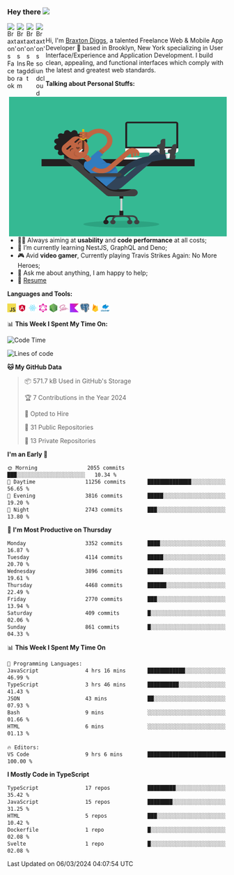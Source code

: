 ### Hey there <img src="https://media.giphy.com/media/hvRJCLFzcasrR4ia7z/giphy.gif" width="25">
<a href="https://www.facebook.com/BiggDiggz">
  <img align="left" alt="Braxton's Facebook" width="22px" src="https://cdn.jsdelivr.net/npm/simple-icons@v3/icons/facebook.svg" />
</a>
<a href="http://instagram.com/biggdiggz">
  <img align="left" alt="Braxton's Instagram" width="22px" src="https://cdn.jsdelivr.net/npm/simple-icons@v3/icons/instagram.svg" />
</a>
<a href="https://reddit.com/user/BiggDiggz/">
  <img align="left" alt="Braxton's Reddit" width="22px" src="https://cdn.jsdelivr.net/npm/simple-icons@v3/icons/reddit.svg" />
</a>
<a href="https://soundcloud.com/braxton-diggs">
  <img align="left" alt="Braxton's soundcloud" width="22px" src="https://cdn.jsdelivr.net/npm/simple-icons@v3/icons/soundcloud.svg" />
</a>

<br />

Hi, I'm [Braxton Diggs](https://braxtondiggs.com/), a talented Freelance Web & Mobile App Developer 🚀 based in Brooklyn, New York specializing in User Interface/Experience and Application Development. I build clean, appealing, and functional interfaces which comply with the latest and greatest web standards.

  <img align="right" alt="GIF" src="https://github.com/braxtondiggs/braxtondiggs/blob/master/coder.gif?raw=true" width="500" height="320" />
  
**Talking about Personal Stuffs:**

- 🧑‍💻 Always aiming at **usability** and **code performance** at all costs;
- 🌱 I’m currently learning NestJS, GraphQL and Deno;
- 🎮 Avid **video gamer**, Currently playing Travis Strikes Again: No More Heroes;
- 💬 Ask me about anything, I am happy to help;
- 📝 [Resume](https://braxtondiggs.com/assets/resume/braxton-diggs.pdf)

**Languages and Tools:**  

<code><img height="20" src="https://raw.githubusercontent.com/github/explore/80688e429a7d4ef2fca1e82350fe8e3517d3494d/topics/javascript/javascript.png"></code>
<code><img height="20" src="https://raw.githubusercontent.com/github/explore/80688e429a7d4ef2fca1e82350fe8e3517d3494d/topics/angular/angular.png"></code>
<code><img height="20" src="https://raw.githubusercontent.com/github/explore/80688e429a7d4ef2fca1e82350fe8e3517d3494d/topics/react/react.png"></code>
<code><img height="20" src="https://raw.githubusercontent.com/github/explore/5c058a388828bb5fde0bcafd4bc867b5bb3f26f3/topics/graphql/graphql.png"></code>
<code><img height="20" src="https://raw.githubusercontent.com/github/explore/80688e429a7d4ef2fca1e82350fe8e3517d3494d/topics/nodejs/nodejs.png"></code>
<code><img height="20" src="https://raw.githubusercontent.com/github/explore/80688e429a7d4ef2fca1e82350fe8e3517d3494d/topics/sass/sass.png"></code>
<code><img height="20" src="https://raw.githubusercontent.com/github/explore/80688e429a7d4ef2fca1e82350fe8e3517d3494d/topics/kotlin/kotlin.png"></code>
<code><img height="20" src="https://raw.githubusercontent.com/github/explore/80688e429a7d4ef2fca1e82350fe8e3517d3494d/topics/postgresql/postgresql.png"></code>
<code><img height="20" src="https://raw.githubusercontent.com/github/explore/80688e429a7d4ef2fca1e82350fe8e3517d3494d/topics/firebase/firebase.png"></code>
<code><img height="20" src="https://raw.githubusercontent.com/github/explore/80688e429a7d4ef2fca1e82350fe8e3517d3494d/topics/docker/docker.png"></code>

📊 **This Week I Spent My Time On:**
<!--START_SECTION:waka-->
![Code Time](http://img.shields.io/badge/Code%20Time-5%2C662%20hrs%2018%20mins-blue)

![Lines of code](https://img.shields.io/badge/From%20Hello%20World%20I%27ve%20Written-35.9%20million%20lines%20of%20code-blue)

**🐱 My GitHub Data** 

> 📦 571.7 kB Used in GitHub's Storage 
 > 
> 🏆 7 Contributions in the Year 2024
 > 
> 💼 Opted to Hire
 > 
> 📜 31 Public Repositories 
 > 
> 🔑 13 Private Repositories 
 > 
**I'm an Early 🐤** 

```text
🌞 Morning                2055 commits        ███░░░░░░░░░░░░░░░░░░░░░░   10.34 % 
🌆 Daytime                11256 commits       ██████████████░░░░░░░░░░░   56.65 % 
🌃 Evening                3816 commits        █████░░░░░░░░░░░░░░░░░░░░   19.20 % 
🌙 Night                  2743 commits        ███░░░░░░░░░░░░░░░░░░░░░░   13.80 % 
```
📅 **I'm Most Productive on Thursday** 

```text
Monday                   3352 commits        ████░░░░░░░░░░░░░░░░░░░░░   16.87 % 
Tuesday                  4114 commits        █████░░░░░░░░░░░░░░░░░░░░   20.70 % 
Wednesday                3896 commits        █████░░░░░░░░░░░░░░░░░░░░   19.61 % 
Thursday                 4468 commits        ██████░░░░░░░░░░░░░░░░░░░   22.49 % 
Friday                   2770 commits        ███░░░░░░░░░░░░░░░░░░░░░░   13.94 % 
Saturday                 409 commits         █░░░░░░░░░░░░░░░░░░░░░░░░   02.06 % 
Sunday                   861 commits         █░░░░░░░░░░░░░░░░░░░░░░░░   04.33 % 
```


📊 **This Week I Spent My Time On** 

```text
💬 Programming Languages: 
JavaScript               4 hrs 16 mins       ████████████░░░░░░░░░░░░░   46.99 % 
TypeScript               3 hrs 46 mins       ██████████░░░░░░░░░░░░░░░   41.43 % 
JSON                     43 mins             ██░░░░░░░░░░░░░░░░░░░░░░░   07.93 % 
Bash                     9 mins              ░░░░░░░░░░░░░░░░░░░░░░░░░   01.66 % 
HTML                     6 mins              ░░░░░░░░░░░░░░░░░░░░░░░░░   01.13 % 

🔥 Editors: 
VS Code                  9 hrs 6 mins        █████████████████████████   100.00 % 
```

**I Mostly Code in TypeScript** 

```text
TypeScript               17 repos            █████████░░░░░░░░░░░░░░░░   35.42 % 
JavaScript               15 repos            ████████░░░░░░░░░░░░░░░░░   31.25 % 
HTML                     5 repos             ███░░░░░░░░░░░░░░░░░░░░░░   10.42 % 
Dockerfile               1 repo              █░░░░░░░░░░░░░░░░░░░░░░░░   02.08 % 
Svelte                   1 repo              █░░░░░░░░░░░░░░░░░░░░░░░░   02.08 % 
```




 Last Updated on 06/03/2024 04:07:54 UTC
<!--END_SECTION:waka-->
